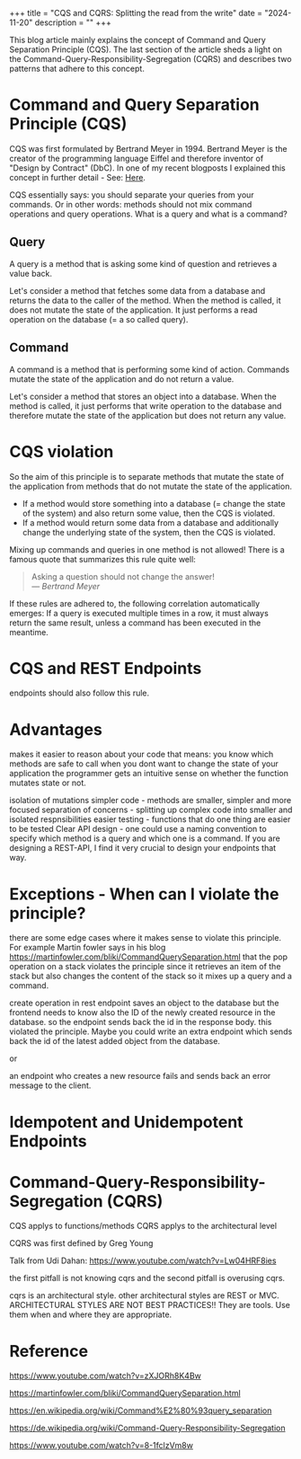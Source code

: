 +++
title = "CQS and CQRS: Splitting the read from the write"
date = "2024-11-20"
description = ""
+++

This blog article mainly explains the concept of Command and Query Separation Principle (CQS). The last section of the article sheds a light on the Command-Query-Responsibility-Segregation (CQRS) and describes two patterns that adhere to this concept.

# Command and Query Separation Principle (CQS)

CQS was first formulated by Bertrand Meyer in 1994. Bertrand Meyer is the creator of the programming language Eiffel and therefore inventor of "Design by Contract" (DbC). In one of my recent blogposts I explained this concept in further detail - See: [Here](https://gersti.at/posts/liskov-substitution-principle/#design-by-contract-preconditions-postconditions-invariants).

CQS essentially says: you should separate your queries from your commands.
Or in other words: methods should not mix command operations and query operations.
What is a query and what is a command?

## Query

A query is a method that is asking some kind of question and retrieves a value back.

Let's consider a method that fetches some data from a database and returns the data to the caller of the method. When the method is called, it does not mutate the state of the application. It just performs a read operation on the database (= a so called query).

## Command

A command is a method that is performing some kind of action. Commands mutate the state of the application and do not return a value.

Let's consider a method that stores an object into a database. When the method is called, it just performs that write operation to the database and therefore mutate the state of the application but does not return any value.

# CQS violation

So the aim of this principle is to separate methods that mutate the state of the application from methods that do not mutate the state of the application.

- If a method would store something into a database (= change the state of the system) and also return some value, then the CQS is violated.
- If a method would return some data from a database and additionally change the underlying state of the system, then the CQS is violated.

Mixing up commands and queries in one method is not allowed! There is a famous quote that summarizes this rule quite well:

> Asking a question should not change the answer!<br>
> — <cite>Bertrand Meyer</cite>

If these rules are adhered to, the following correlation automatically emerges:
If a query is executed multiple times in a row, it must always return the same result, unless a command has been executed in the meantime.

# CQS and REST Endpoints

endpoints should also follow this rule.


# Advantages
makes it easier to reason about your code
that means: you know which methods are safe to call when you dont want to change the state of your application
the programmer gets an intuitive sense on whether the function mutates state or not. 

isolation of mutations
simpler code - methods are smaller, simpler and more focused
separation of concerns - splitting up complex code into smaller and isolated respnsibilities
easier testing - functions that do one thing are easier to be tested
Clear API design - one could use a naming convention to specify which method is a query and which one is a command. If you are designing a REST-API, I find it very crucial to design your endpoints that way.


# Exceptions - When can I violate the principle?


there are some edge cases where it makes sense to violate this principle.
For example Martin fowler says in his blog https://martinfowler.com/bliki/CommandQuerySeparation.html that the pop operation on a stack violates the principle since it retrieves an item of the stack but also changes the content of the stack so it mixes up a query and a command.


create operation in rest endpoint saves an object to the database but the frontend needs to know also the ID of the newly created resource in the database. so the endpoint sends back the id in the response body. this violated the principle.
Maybe you could write an extra endpoint which sends back the id of the latest added object from the database.

or

an endpoint who creates a new resource fails and sends back an error message to the client.

# Idempotent and Unidempotent Endpoints




# Command-Query-Responsibility-Segregation (CQRS)

CQS applys to functions/methods
CQRS applys to the architectural level


CQRS was first defined by Greg Young 

Talk from Udi Dahan: https://www.youtube.com/watch?v=Lw04HRF8ies

the first pitfall is not knowing cqrs and the second pitfall is overusing cqrs.

cqrs is an architectural style. other architectural styles are REST or MVC. ARCHITECTURAL STYLES ARE NOT BEST PRACTICES!! They are tools. Use them when and where they are appropriate.

# Reference

https://www.youtube.com/watch?v=zXJORh8K4Bw


https://martinfowler.com/bliki/CommandQuerySeparation.html

https://en.wikipedia.org/wiki/Command%E2%80%93query_separation

https://de.wikipedia.org/wiki/Command-Query-Responsibility-Segregation

https://www.youtube.com/watch?v=8-1fclzVm8w 


